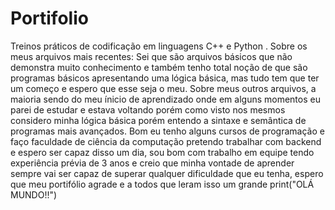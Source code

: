 # Portifolio
Treinos práticos de codificação em linguagens C++ e Python .
Sobre os meus arquivos mais recentes:
  Sei que são arquivos básicos que não demonstra muito conhecimento e também tenho total noção de que são programas básicos apresentando uma lógica básica, mas tudo tem que ter um começo e espero que esse seja o meu.
  Sobre meus outros arquivos, a maioria sendo do meu ínicio de aprendizado onde em alguns momentos eu parei de estudar e estava voltando porém como visto nos mesmos considero minha lógica básica porém entendo a sintaxe e semântica de programas mais avançados.
  Bom eu tenho alguns cursos de programação e faço faculdade de ciência da computação pretendo trabalhar com backend e espero ser capaz disso um dia, sou bom com trabalho em equipe tendo experiência prévia de 3 anos e creio que minha vontade de aprender sempre vai ser capaz de superar qualquer dificuldade que eu tenha, espero que meu portifólio agrade e a todos que leram isso um grande print("OLÁ MUNDO!!")
